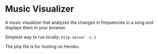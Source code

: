 # Music Visualizer

A music visualizer that analyzes the changes in frequencies in a song and displays them in your browser.

Simplest way to run locally:
`http-server -c-1`

The php file is for hosting on Heroku.